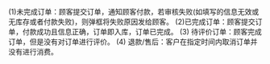 ﻿(1)未完成订单：顾客提交订单，通知顾客付款，若审核失败(如填写的信息无效或无库存或者付款失败)，则弹框将失败原因发给顾客。
(2)已完成订单：顾客提交订单，付款成功且信息正确，订单即入库，订单已完成。
(3) 待评价订单：顾客完成订单，但是没有对订单进行评价。
(4) 退款/售后：客户在指定时间内取消订单并没有进行消费。